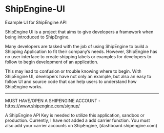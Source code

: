 # ShipEngine-UI
Example UI for ShipEngine API

ShipEngine UI is a project that aims to give developers a framework when being introduced to ShipEngine.

Many developers are tasked with the job of using ShipEngine to build a Shipping Application to fit their 
company’s needs. However, ShipEngine has no user interface to create shipping labels or examples for developers to follow to begin development of an application.

This may lead to confusion or trouble knowing where to begin. With ShipEngine UI, developers have not only an example,
but also an easy to follow UI and source code that can help users to understand how ShipEngine works.

------------------------------------------------------------------------------------------------------------------------------------------------------------------

MUST HAVE/OPEN A SHIPENGINE ACCOUNT - https://www.shipengine.com/signup/

A ShipEngine API Key is needed to utilize this application, sandbox or production. Currently, I have not added a add carrier function.
You must also add your carrier accounts on ShipEngine, (dashboard.shipengine.com)
